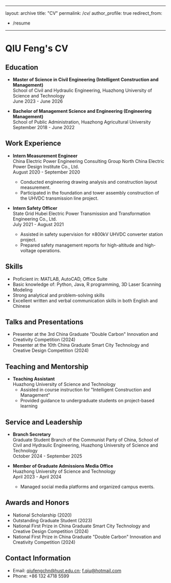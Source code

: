   ---
layout: archive
title: "CV"
permalink: /cv/
author_profile: true
redirect_from:
  - /resume
---

# QIU Feng's CV

## Education

- **Master of Science in Civil Engineering (Intelligent Construction and Management)**  
  School of Civil and Hydraulic Engineering, Huazhong University of Science and Technology  
  June 2023 - June 2026

- **Bachelor of Management Science and Engineering (Engineering Management)**  
  School of Public Administration, Huazhong Agricultural University  
  September 2018 - June 2022

## Work Experience

- **Intern Measurement Engineer**  
  China Electric Power Engineering Consulting Group North China Electric Power Design Institute Co., Ltd.  
  August 2020 - September 2020  
  - Conducted engineering drawing analysis and construction layout measurement.
  - Participated in the foundation and tower assembly construction of the UHVDC transmission line project.

- **Intern Safety Officer**  
  State Grid Hubei Electric Power Transmission and Transformation Engineering Co., Ltd.  
  July 2021 - August 2021  
  - Assisted in safety supervision for ±800kV UHVDC converter station project.
  - Prepared safety management reports for high-altitude and high-voltage operations.

## Skills

- Proficient in: MATLAB, AutoCAD, Office Suite  
- Basic knowledge of: Python, Java, R programming, 3D Laser Scanning Modeling  
- Strong analytical and problem-solving skills  
- Excellent written and verbal communication skills in both English and Chinese

## Talks and Presentations

- Presenter at the 3rd China Graduate "Double Carbon" Innovation and Creativity Competition (2024)  
- Presenter at the 10th China Graduate Smart City Technology and Creative Design Competition (2024)

## Teaching and Mentorship

- **Teaching Assistant**  
  Huazhong University of Science and Technology  
  - Assisted in course instruction for "Intelligent Construction and Management"  
  - Provided guidance to undergraduate students on project-based learning

## Service and Leadership

- **Branch Secretary**  
  Graduate Student Branch of the Communist Party of China, School of Civil and Hydraulic Engineering, Huazhong University of Science and Technology  
  October 2024 - September 2025

- **Member of Graduate Admissions Media Office**  
  Huazhong University of Science and Technology  
  April 2023 - April 2024  
  - Managed social media platforms and organized campus events.

## Awards and Honors

- National Scholarship (2020)  
- Outstanding Graduate Student (2023)  
- National First Prize in China Graduate Smart City Technology and Creative Design Competition (2024)  
- National First Prize in China Graduate "Double Carbon" Innovation and Creativity Competition (2024)

## Contact Information

- Email: qiufengchn@hust.edu.cn; f.qiu@hotmail.com
- Phone: +86 132 4718 5599  
